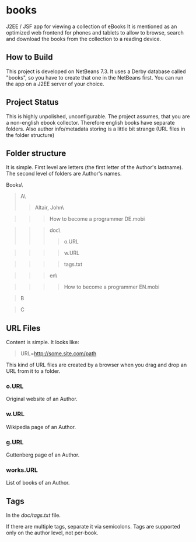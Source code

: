 # books

J2EE / JSF app for viewing a collection of eBooks
It is mentioned as an optimized web frontend for phones and tablets to allow to browse, search and download the books from the collection to a reading device.

## How to Build
This project is developed on NetBeans 7.3. It uses a Derby database called "books", so you have to create that one in the NetBeans first. You can run the app on a J2EE server of your choice.

## Project Status

This is highly unpolished, unconfigurable. The project assumes, that you are a non-english ebook collector. Therefore english books have separate folders.
Also author info/metadata storing is a little bit strange (URL files in the folder structure)

## Folder structure

It is simple. First level are letters (the first letter of the Author's lastname).
The second level of folders are Author's names.

Books\
> A\
>> Altair, John\

>>> How to become a programmer DE.mobi 

>>> doc\
>>>> o.URL

>>>> w.URL

>>>> tags.txt

>>> en\

>>>> How to become a programmer EN.mobi

> B

> C

## URL Files

Content is simple. It looks like:
> URL=http://some.site.com/path

This kind of URL files are created by a browser when you drag and drop an URL from it to a folder.

### o.URL

Original website of an Author.

### w.URL

Wikipedia page of an Author.

### g.URL

Guttenberg page of an Author.

### works.URL

List of books of an Author.

## Tags

In the _doc/tags.txt_ file.

If there are multiple tags, separate it via semicolons. Tags are supported only on the author level, not per-book.
